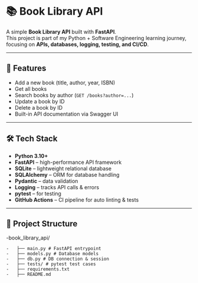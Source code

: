 # 📚 Book Library API

A simple **Book Library API** built with **FastAPI**.  
This project is part of my Python + Software Engineering learning journey, focusing on **APIs, databases, logging, testing, and CI/CD**.

---

## 🚀 Features
- Add a new book (title, author, year, ISBN)  
- Get all books  
- Search books by author (`GET /books?author=...`)  
- Update a book by ID  
- Delete a book by ID  
- Built-in API documentation via Swagger UI  

---

## 🛠️ Tech Stack
- **Python 3.10+**  
- **FastAPI** – high-performance API framework  
- **SQLite** – lightweight relational database  
- **SQLAlchemy** – ORM for database handling  
- **Pydantic** – data validation  
- **Logging** – tracks API calls & errors  
- **pytest** – for testing  
- **GitHub Actions** – CI pipeline for auto linting & tests  

---

## 📂 Project Structure
-book_library_api/
```
-   ├── main.py # FastAPI entrypoint
-   ├── models.py # Database models
-   ├── db.py # DB connection & session
-   ├── tests/ # pytest test cases
-   ├── requirements.txt
-   ├── README.md
```
